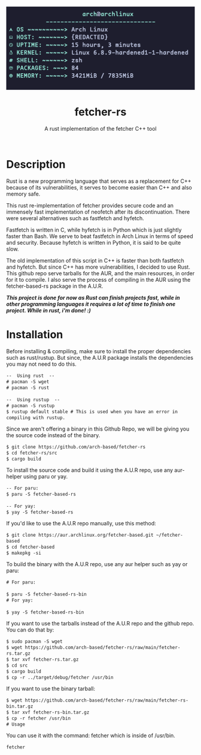 <p align="center"><img src="https://github.com/arch-based/fetcher-cpp/blob/main/fetcher.png?raw=true"></p>
<h1 align="center">fetcher-rs</h1>
<p align="center">A rust implementation of the fetcher C++ tool</p><br>

# Description

Rust is a new programming language that serves as a replacement for C++ because of its vulnerabilities, it serves to become easier than C++ and also memory safe.

This rust re-implementation of fetcher provides secure code and an immensely fast implementation of neofetch after its discontinuation. There were several alternatives such as fastfetch and hyfetch.
 
Fastfetch is written in C, while hyfetch is in Python which is just slightly faster than Bash. We serve to beat fastfetch in Arch Linux in terms of speed and security. Because hyfetch is written in Python, it is said to be quite slow. 

The old implementation of this script in C++ is faster than both fastfetch and hyfetch. But since C++ has more vulnerabilities, I decided to use Rust. This github repo serve tarballs for the AUR, and the main resources, in order for it to compile. I also serve the process of compiling in the AUR using the fetcher-based-rs package in the A.U.R.

_**This project is done for now as Rust can finish projects fast, while in other programming languages it requires a lot of time to finish one project. While in rust, i'm done! :)**_

# Installation

Before installing & compiling, make sure to install the proper dependencies such as rust/rustup. But since, the A.U.R package installs the dependencies you may not need to do this.
```
--  Using rust  --
# pacman -S wget
# pacman -S rust

--  Using rustup  --
# pacman -S rustup
$ rustup default stable # This is used when you have an error in compiling with rustup.
```

Since we aren't offering a binary in this Github Repo, we will be giving you the source code instead of the binary.
```
$ git clone https://github.com/arch-based/fetcher-rs
$ cd fetcher-rs/src
$ cargo build
```

To install the source code and build it using the A.U.R repo, use any aur-helper using paru or yay.
```
-- For paru:
$ paru -S fetcher-based-rs

-- For yay:
$ yay -S fetcher-based-rs
```

If you'd like to use the A.U.R repo manually, use this method:
```
$ git clone https://aur.archlinux.org/fetcher-based.git ~/fetcher-based
$ cd fetcher-based
$ makepkg -si 
```

To build the binary with the A.U.R repo, use any aur helper such as yay or paru:
```
# For paru:

$ paru -S fetcher-based-rs-bin
# For yay:

$ yay -S fetcher-based-rs-bin
```

If you want to use the tarballs instead of the A.U.R repo and the github repo. You can do that by:
```
$ sudo pacman -S wget
$ wget https://github.com/arch-based/fetcher-rs/raw/main/fetcher-rs.tar.gz
$ tar xvf fetcher-rs.tar.gz
$ cd src
$ cargo build
$ cp -r ../target/debug/fetcher /usr/bin
```

If you want to use the binary tarball:
```
$ wget https://github.com/arch-based/fetcher-rs/raw/main/fetcher-rs-bin.tar.gz
$ tar xvf fetcher-rs-bin.tar.gz
$ cp -r fetcher /usr/bin
# Usage
```

You can use it with the command: fetcher which is inside of /usr/bin.
```
fetcher
```
